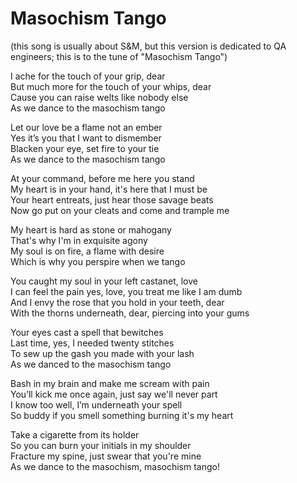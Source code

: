 Masochism Tango  
=
(this song is usually about S&M, but this version is dedicated to QA engineers; this is to the tune of "Masochism Tango")

I ache for the touch of your grip, dear <br>
But much more for the touch of your whips, dear <br>
Cause you can raise welts like nobody else <br>
As we dance to the masochism tango <br>

Let our love be a flame not an ember <br>
Yes it’s you that I want to dismember <br>
Blacken your eye, set fire to your tie <br>
As we dance to the masochism tango <br>

At your command, before me here you stand <br>
My heart is in your hand, it's here that I must be <br>
Your heart entreats, just hear those savage beats <br>
Now go put on your cleats and come and trample me <br>

My heart is hard as stone or mahogany <br>
That's why I'm in exquisite agony <br>
My soul is on fire, a flame with desire <br>
Which is why you perspire when we tango <br>

You caught my soul in your left castanet, love <br>
I can feel the pain yes, love, you treat me like I am dumb <br>
And I envy the rose that you hold in your teeth, dear <br>
With the thorns underneath, dear, piercing into your gums <br>

Your eyes cast a spell that bewitches <br>
Last time, yes, I needed twenty stitches <br>
To sew up the gash you made with your lash <br>
As we danced to the masochism tango <br>

Bash in my brain and make me scream with pain <br>
You’ll  kick me once again, just say we'll never part <br>
I know too well, I’m underneath your spell <br>
So buddy if you smell something burning it's my heart <br>

Take a cigarette from its holder <br>
So you can burn your initials in my shoulder <br>
Fracture my spine, just swear that you're mine <br>
As we dance to the masochism, masochism tango! <br>
